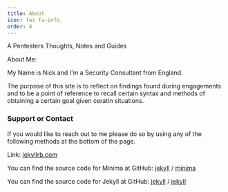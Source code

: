 ```yaml
---
title: About
icon: fas fa-info
order: 4
---
```


A Pentesters Thoughts, Notes and Guides

About Me:

My Name is Nick and I'm a Security Consultant from England.

The purpose of this site is to reflect on findings found during engagements and to be a point of reference to recall certain syntax and methods of obtaining a certain goal given ceratin situations.


### Support or Contact

If you would like to reach out to me please do so by using any of the following methods at the bottom of the page.



Link:
[jekyllrb.com](https://jekyllrb.com/)

You can find the source code for Minima at GitHub:
[jekyll][jekyll-organization] /
[minima](https://github.com/jekyll/minima)

You can find the source code for Jekyll at GitHub:
[jekyll][jekyll-organization] /
[jekyll](https://github.com/sp00ks-git)


[jekyll-organization]: https://github.com/sp00ks-git

